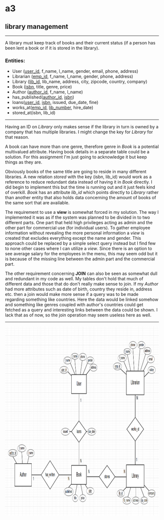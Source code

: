 # a3
## library management
---
A library must keep track of books and their current status (if a person has been lent a book or if it is stored in the library). <br />
### **Entities**: <br />
- User (<u>user_id</u>, f_name, l_name, gender, email, phone, address)
- Librarian (<u>emp_id</u>, f_name, l_name, gender, phone, address)
- Library (<u>lib_id</u>, lib_name, address, city, zipcode, country, company)
- Book (<u>isbn</u>, title, genre, price)
- Author (<u>author_id</u>, f_name, l_name) <br />
- has_published(<u>author_id</u>, <u>isbn</u>)
- loans(<u>user_id</u>, <u>isbn</u>, issued, due_date, fine)
- works_at(<u>emp_id</u>, <u>lib_number</u>, hire_date)
- stored_at(isbn, lib\_id)
---
Having an ID on *Library* only makes sense if the library in turn is owned by a company that has multiple libraries. I might change the key for *Library* for that reason.  

A book can have more than one genre, therefore genre in *Book* is a potential multivalued attribute. Having book details in a separate table could be a solution. For this assignment I'm just going to acknowledge it but keep things as they are.  

Obviously books of the same title are going to reside in many different libraries. A new relation *stored* with the key (isbn, lib\_id) would work as a reference to reduce redundant data instead of having it in *Book* directly. I did begin to implement this but the time is running out and it just feels kind of overkill. *Book* has an attribute *lib_id* which points directly to *Library* rather than another entity that also holds data concerning the amount of books of the same sort that are available.

The requirement to use a **view** is somewhat forced in my solution. The way I implemented it was as if the system was planned to be divided in to two different parts. One part that held high privileges acting as admin and the other part for commercial use (for individual users). To gather employee information without revealing the more personal information a *view* is created that excludes everything except the name and gender. This approach could be replaced by a simple select query instead but I find few to none other cases where I can utilize a *view*. Since there is an option to see average salary for the employees in the menu, this may seem odd but it is because of the missing line between the admin part and the commercial part. 
  
The other requirement concerning **JOIN** can also be seen as somewhat dull and redundant in my code as well.
My tables don't hold that much of different data and those that do don't really make sense to join. If my *Author* had more attributes such as date of birth, country they reside in, address etc. then a join would make more sense if a query was to be made regarding something like countries. Here the data would be linked somehow and something like genres coupled with author's countries could get fetched as a query and interesting links between the data could be shown. I lack that as of now, so the join operation may seem useless here as well.


---
<img src="./img/ER_diagram.png" height=620px width=960px>
